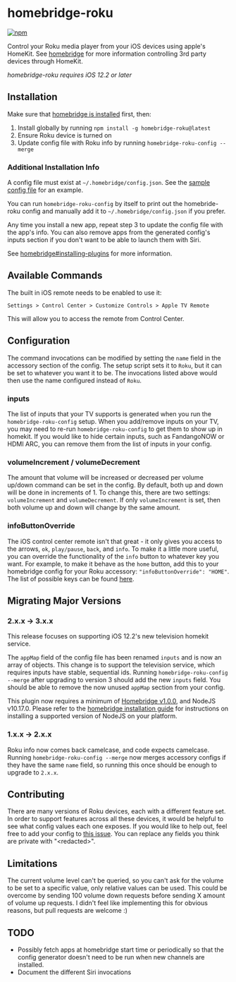 # homebridge-roku

[![npm][npm]][npm-url]

Control your Roku media player from your iOS devices using apple's HomeKit. See
[homebridge](https://github.com/nfarina/homebridge) for more information
controlling 3rd party devices through HomeKit.

_homebridge-roku requires iOS 12.2 or later_

## Installation

Make sure that [homebridge is installed][homebridge-install] first, then:

1. Install globally by running `npm install -g homebridge-roku@latest`
2. Ensure Roku device is turned on
3. Update config file with Roku info by running `homebridge-roku-config --merge`

### Additional Installation Info

A config file must exist at `~/.homebridge/config.json`. See the
[sample config file](https://github.com/nfarina/homebridge/blob/master/config-sample.json)
for an example.

You can run `homebridge-roku-config` by itself to print out the homebride-roku
config and manually add it to `~/.homebridge/config.json` if you prefer.

Any time you install a new app, repeat step 3 to update the config file with the
app's info. You can also remove apps from the generated config's inputs section
if you don't want to be able to launch them with Siri.

See
[homebridge#installing-plugins](https://github.com/homebridge/homebridge#installing-plugins)
for more information.

## Available Commands

The built in iOS remote needs to be enabled to use it:

`Settings > Control Center > Customize Controls > Apple TV Remote`

This will allow you to access the remote from Control Center.

## Configuration

The command invocations can be modified by setting the `name` field in the
accessory section of the config. The setup script sets it to `Roku`, but it can
be set to whatever you want it to be. The invocations listed above would then
use the name configured instead of `Roku`.

### inputs

The list of inputs that your TV supports is generated when you run the
`homebridge-roku-config` setup. When you add/remove inputs on your TV, you may
need to re-run `homebridge-roku-config` to get them to show up in homekit. If
you would like to hide certain inputs, such as FandangoNOW or HDMI ARC, you can
remove them from the list of inputs in your config.

### volumeIncrement / volumeDecrement

The amount that volume will be increased or decreased per volume up/down command
can be set in the config. By default, both up and down will be done in
increments of 1. To change this, there are two settings: `volumeIncrement` and
`volumeDecrement`. If only `volumeIncrement` is set, then both volume up and
down will change by the same amount.

### infoButtonOverride

The iOS control center remote isn't that great - it only gives you access to the
arrows, `ok`, `play/pause`, `back`, and `info`. To make it a little more useful,
you can override the functionality of the `info` button to whatever key you
want. For example, to make it behave as the `home` button, add this to your
homebridge config for your Roku accessory: `"infoButtonOverride": "HOME"`. The
list of possible keys can be found
[here](https://github.com/bschlenk/node-roku-client/blob/master/lib/keys.ts).

## Migrating Major Versions

### 2.x.x -> 3.x.x

This release focuses on supporting iOS 12.2's new television homekit service.

The `appMap` field of the config file has been renamed `inputs` and is now an
array of objects. This change is to support the television service, which
requires inputs have stable, sequential ids. Running
`homebridge-roku-config --merge` after upgrading to version 3 should add the new
`inputs` field. You should be able to remove the now unused `appMap` section
from your config.

This plugin now requires a minimum of
[Homebridge v1.0.0](https://github.com/homebridge/homebridge/releases/tag/1.0.0),
and NodeJS v10.17.0. Please refer to the [homebridge installation
guide][homebridge-install] for instructions on installing a supported version of
NodeJS on your platform.

### 1.x.x -> 2.x.x

Roku info now comes back camelcase, and code expects camelcase. Running
`homebridge-roku-config --merge` now merges accessory configs if they have the
same `name` field, so running this once should be enough to upgrade to `2.x.x`.

## Contributing

There are many versions of Roku devices, each with a different feature set. In
order to support features across all these devices, it would be helpful to see
what config values each one exposes. If you would like to help out, feel free to
add your config to
[this issue](https://github.com/bschlenk/homebridge-roku/issues/9). You can
replace any fields you think are private with "\<redacted\>".

## Limitations

The current volume level can't be queried, so you can't ask for the volume to be
set to a specific value, only relative values can be used. This could be
overcome by sending 100 volume down requests before sending X amount of volume
up requests. I didn't feel like implementing this for obvious reasons, but pull
requests are welcome :)

## TODO

- Possibly fetch apps at homebridge start time or periodically so that the
  config generator doesn't need to be run when new channels are installed.
- Document the different Siri invocations

[npm]: https://img.shields.io/npm/v/homebridge-roku/next.svg?logo=npm
[npm-url]: https://npmjs.com/package/homebridge-roku/v/next
[homebridge-install]: https://github.com/homebridge/homebridge#installation
